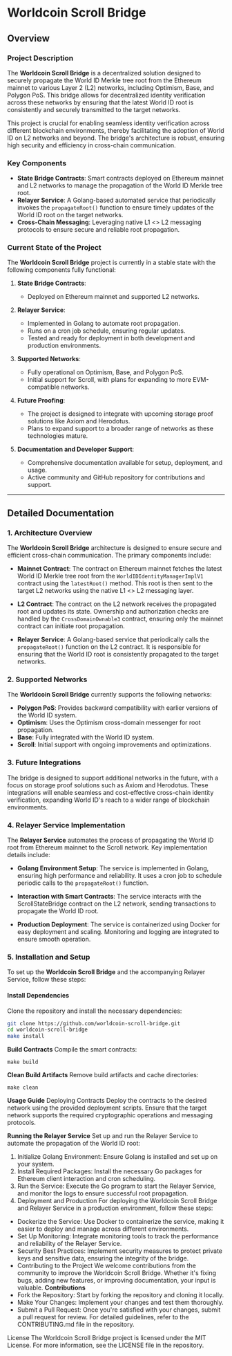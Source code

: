 # Worldcoin Scroll Bridge 

## Overview

### Project Description

The **Worldcoin Scroll Bridge** is a decentralized solution designed to securely propagate the World ID Merkle tree root from the Ethereum mainnet to various Layer 2 (L2) networks, including Optimism, Base, and Polygon PoS. This bridge allows for decentralized identity verification across these networks by ensuring that the latest World ID root is consistently and securely transmitted to the target networks.

This project is crucial for enabling seamless identity verification across different blockchain environments, thereby facilitating the adoption of World ID on L2 networks and beyond. The bridge's architecture is robust, ensuring high security and efficiency in cross-chain communication.

### Key Components

- **State Bridge Contracts**: Smart contracts deployed on Ethereum mainnet and L2 networks to manage the propagation of the World ID Merkle tree root.
- **Relayer Service**: A Golang-based automated service that periodically invokes the `propagateRoot()` function to ensure timely updates of the World ID root on the target networks.
- **Cross-Chain Messaging**: Leveraging native L1 <> L2 messaging protocols to ensure secure and reliable root propagation.

### Current State of the Project

The **Worldcoin Scroll Bridge** project is currently in a stable state with the following components fully functional:

1. **State Bridge Contracts**:
   - Deployed on Ethereum mainnet and supported L2 networks.

2. **Relayer Service**:
   - Implemented in Golang to automate root propagation.
   - Runs on a cron job schedule, ensuring regular updates.
   - Tested and ready for deployment in both development and production environments.

3. **Supported Networks**:
   - Fully operational on Optimism, Base, and Polygon PoS.
   - Initial support for Scroll, with plans for expanding to more EVM-compatible networks.

4. **Future Proofing**:
   - The project is designed to integrate with upcoming storage proof solutions like Axiom and Herodotus.
   - Plans to expand support to a broader range of networks as these technologies mature.

5. **Documentation and Developer Support**:
   - Comprehensive documentation available for setup, deployment, and usage.
   - Active community and GitHub repository for contributions and support.

---

## Detailed Documentation

### 1. Architecture Overview

The **Worldcoin Scroll Bridge** architecture is designed to ensure secure and efficient cross-chain communication. The primary components include:

- **Mainnet Contract**: The contract on Ethereum mainnet fetches the latest World ID Merkle tree root from the `WorldIDIdentityManagerImplV1` contract using the `latestRoot()` method. This root is then sent to the target L2 networks using the native L1 <> L2 messaging layer.
  
- **L2 Contract**: The contract on the L2 network receives the propagated root and updates its state. Ownership and authorization checks are handled by the `CrossDomainOwnable3` contract, ensuring only the mainnet contract can initiate root propagation.

- **Relayer Service**: A Golang-based service that periodically calls the `propagateRoot()` function on the L2 contract. It is responsible for ensuring that the World ID root is consistently propagated to the target networks.

### 2. Supported Networks

The **Worldcoin Scroll Bridge** currently supports the following networks:

- **Polygon PoS**: Provides backward compatibility with earlier versions of the World ID system.
- **Optimism**: Uses the Optimism cross-domain messenger for root propagation.
- **Base**: Fully integrated with the World ID system.
- **Scroll**: Initial support with ongoing improvements and optimizations.

### 3. Future Integrations

The bridge is designed to support additional networks in the future, with a focus on storage proof solutions such as Axiom and Herodotus. These integrations will enable seamless and cost-effective cross-chain identity verification, expanding World ID's reach to a wider range of blockchain environments.

### 4. Relayer Service Implementation

The **Relayer Service** automates the process of propagating the World ID root from Ethereum mainnet to the Scroll network. Key implementation details include:

- **Golang Environment Setup**: The service is implemented in Golang, ensuring high performance and reliability. It uses a cron job to schedule periodic calls to the `propagateRoot()` function.
  
- **Interaction with Smart Contracts**: The service interacts with the ScrollStateBridge contract on the L2 network, sending transactions to propagate the World ID root.

- **Production Deployment**: The service is containerized using Docker for easy deployment and scaling. Monitoring and logging are integrated to ensure smooth operation.

### 5. Installation and Setup

To set up the **Worldcoin Scroll Bridge** and the accompanying Relayer Service, follow these steps:

#### Install Dependencies

Clone the repository and install the necessary dependencies:

```bash
git clone https://github.com/worldcoin-scroll-bridge.git
cd worldcoin-scroll-bridge
make install
```
**Build Contracts**
Compile the smart contracts:

```
make build
```

**Clean Build Artifacts**
Remove build artifacts and cache directories:

```
make clean
```
**Usage Guide**
Deploying Contracts
Deploy the contracts to the desired network using the provided deployment scripts. Ensure that the target network supports the required cryptographic operations and messaging protocols.

**Running the Relayer Service**
Set up and run the Relayer Service to automate the propagation of the World ID root:

1. Initialize Golang Environment: Ensure Golang is installed and set up on your system.
2. Install Required Packages: Install the necessary Go packages for Ethereum client interaction and cron scheduling.
3. Run the Service: Execute the Go program to start the Relayer Service, and monitor the logs to ensure successful root propagation.
4. Deployment and Production
For deploying the Worldcoin Scroll Bridge and Relayer Service in a production environment, follow these steps:

- Dockerize the Service: Use Docker to containerize the service, making it easier to deploy and manage across different environments.
- Set Up Monitoring: Integrate monitoring tools to track the performance and reliability of the Relayer Service.
- Security Best Practices: Implement security measures to protect private keys and sensitive data, ensuring the integrity of the bridge.
- Contributing to the Project
We welcome contributions from the community to improve the Worldcoin Scroll Bridge. Whether it's fixing bugs, adding new features, or improving documentation, your input is valuable.
**Contributions**
- Fork the Repository: Start by forking the repository and cloning it locally.
- Make Your Changes: Implement your changes and test them thoroughly.
- Submit a Pull Request: Once you're satisfied with your changes, submit a pull request for review.
For detailed guidelines, refer to the CONTRIBUTING.md file in the repository.

License
The Worldcoin Scroll Bridge project is licensed under the MIT License. For more information, see the LICENSE file in the repository.
